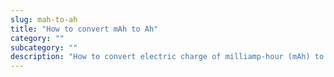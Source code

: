 ```yaml
---
slug: mah-to-ah
title: "How to convert mAh to Ah"
category: ""
subcategory: ""
description: "How to convert electric charge of milliamp-hour (mAh) to amp-hour (Ah)."
---
```


